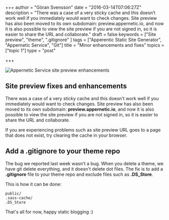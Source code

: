+++
author = "Göran Svensson"
date = "2016-03-14T07:06:27Z"
description = "There was a case of a very sticky cache and this doesn’t work well if you immediately would want to check changes. Site preview has also been moved to its own subdomain: preview.appernetic.io, and now it is also possible to view the site preview if you are not signed in, so it is easier to share the URL and collaborate."
draft = false
keywords = ["Site preview", "theme", ".gitignore" ]
tags = ["Apperentic Static Site Generator", "Appernetic Service", "Git"]
title = "Minor enhancements and fixes"
topics = ["topic 1"]
type = "post"

+++
![Appernetic Service site preview enhancements][1]

## Site preview fixes and enhancements
There was a case of a very sticky cache and this doesn't work well if you immediately would want to check changes. Site preview  has also been moved to its own subdomain: **preview.appernetic.io**,  and now it is also possible to view the site preview if you are not signed in, so it is easier to share the URL and collaborate. 

If you are experiencing problems such as site preview URL goes to a page that does not exist, try clearing the cache in your browser.

## Add a .gitignore to your theme repo
The bug we reported last week wasn't a bug. When you delete a theme, we have git delete everything, and it doesn't delete dot files. The fix is to add a **.gitignore** file to your theme repo and exclude files such as **.DS_Store**. 

This is how it can be done:

```
public/
.sass-cache/
.DS_Store
```

That's all for now, happy static blogging :)

  [1]: https://res.cloudinary.com/appernetic/v1457939591/c25ymnmuqsfsmqjkk52b
